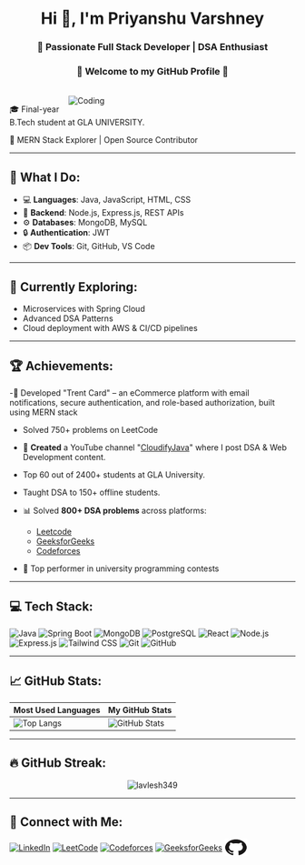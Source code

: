 <h1 align="center">Hi 👋, I'm Priyanshu Varshney</h1>
<h3 align="center">🚀 Passionate Full Stack Developer | DSA Enthusiast</h3>
<h3 align="center">🌟 Welcome to my GitHub Profile 🌟</h3>

<br>

<img align="right" alt="Coding" width="400" src="https://user-images.githubusercontent.com/75851313/151668395-5591532b-28da-46a6-9476-7c9694bcb60e.gif">

🎓 Final-year B.Tech student at GLA UNIVERSITY.

💼 MERN Stack Explorer | Open Source Contributor

---

## 🔧 What I Do:
- 💻 **Languages**: Java, JavaScript, HTML, CSS
- 🧰 **Backend**: Node.js, Express.js, REST APIs
- ⚙️ **Databases**: MongoDB, MySQL
- 🔒 **Authentication**: JWT
- 📦 **Dev Tools**: Git, GitHub, VS Code

---

## 🌱 Currently Exploring:
- Microservices with Spring Cloud
- Advanced DSA Patterns
- Cloud deployment with AWS & CI/CD pipelines

---

## 🏆 Achievements:
  -🛒 Developed "Trent Card" – an eCommerce platform with email notifications, secure authentication, and role-based authorization, built using MERN stack
  - Solved 750+ problems on LeetCode
  - 🎥 **Created** a YouTube channel "[CloudifyJava](https://www.youtube.com/@CloudifyJava)" where I post DSA & Web Development content.
  - Top 60 out of 2400+ students at GLA University.
  -  Taught DSA to 150+ offline students. 

- 📊 Solved **800+ DSA problems** across platforms:
  - [Leetcode](https://leetcode.com/u/Priyanshu_Varshney24/)
  - [GeeksforGeeks](https://www.geeksforgeeks.org/user/priyanshuvas3i3/)
  - [Codeforces](https://codeforces.com/profile/Priyanshu_varshney07)
- 🏅 Top performer in university programming contests

---

## 💻 Tech Stack:
![Java](https://img.shields.io/badge/java-%23ED8B00.svg?style=for-the-badge&logo=openjdk&logoColor=white)
![Spring Boot](https://img.shields.io/badge/springboot-%236DB33F.svg?style=for-the-badge&logo=springboot&logoColor=white)
![MongoDB](https://img.shields.io/badge/MongoDB-%234ea94b.svg?style=for-the-badge&logo=mongodb&logoColor=white)
![PostgreSQL](https://img.shields.io/badge/PostgreSQL-%23336791.svg?style=for-the-badge&logo=postgresql&logoColor=white)
![React](https://img.shields.io/badge/react-%2320232a.svg?style=for-the-badge&logo=react&logoColor=%2361DAFB)
![Node.js](https://img.shields.io/badge/node.js-6DA55F?style=for-the-badge&logo=node.js&logoColor=white)
![Express.js](https://img.shields.io/badge/express.js-%23404d59.svg?style=for-the-badge&logo=express&logoColor=%2361DAFB)
![Tailwind CSS](https://img.shields.io/badge/tailwindcss-%2338B2AC.svg?style=for-the-badge&logo=tailwind-css&logoColor=white)
![Git](https://img.shields.io/badge/git-%23F05033.svg?style=for-the-badge&logo=git&logoColor=white)
![GitHub](https://img.shields.io/badge/github-%23121011.svg?style=for-the-badge&logo=github&logoColor=white)

---

## 📈 GitHub Stats:

| Most Used Languages | My GitHub Stats |
|---|---|
| ![Top Langs](https://github-readme-stats.vercel.app/api/top-langs/?username=lavlesh349&layout=compact&theme=tokyonight) | ![GitHub Stats](https://github-readme-stats.vercel.app/api?username=lavlesh349&show_icons=true&theme=tokyonight&cache_seconds=1800) |

---

## 🔥 GitHub Streak:

<p align="center">
  <img src="https://github-readme-streak-stats.herokuapp.com/?user=lavlesh349&theme=tokyonight" alt="lavlesh349" />
</p>

---

## 🤝 Connect with Me:

<p align="left">
<a href="https://www.linkedin.com/in/lavlesh-pandey-36691a279/" target="blank"><img align="center" src="https://raw.githubusercontent.com/rahuldkjain/github-profile-readme-generator/master/src/images/icons/Social/linked-in-alt.svg" alt="LinkedIn" height="30" width="40" /></a>
<a href="https://leetcode.com/u/lavlesh_pandey/" target="blank"><img align="center" src="https://raw.githubusercontent.com/rahuldkjain/github-profile-readme-generator/master/src/images/icons/Social/leet-code.svg" alt="LeetCode" height="30" width="40" /></a>
<a href="https://codeforces.com/profile/pandeylavlesh349" target="blank"><img align="center" src="https://raw.githubusercontent.com/rahuldkjain/github-profile-readme-generator/master/src/images/icons/Social/codeforces.svg" alt="Codeforces" height="30" width="40" /></a>
<a href="https://www.geeksforgeeks.org/user/pandeylavipa0/" target="blank"><img align="center" src="https://raw.githubusercontent.com/rahuldkjain/github-profile-readme-generator/master/src/images/icons/Social/geeks-for-geeks.svg" alt="GeeksforGeeks" height="30" width="40" /></a>
<a href="https://github.com/lavlesh349" target="blank"><img align="center" src="https://raw.githubusercontent.com/devicons/devicon/master/icons/github/github-original.svg" alt="GitHub" height="30" width="40" /></a>
</p>
